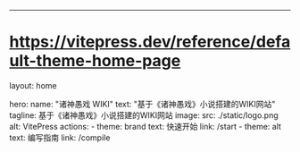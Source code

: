 ---
# https://vitepress.dev/reference/default-theme-home-page
layout: home

hero:
  name: "诸神愚戏 WIKI"
  text: "基于《诸神愚戏》小说搭建的WIKI网站"
  tagline: 基于《诸神愚戏》小说搭建的WIKI网站
  image:
    src: ./static/logo.png
    alt: VitePress
  actions:
    - theme: brand
      text: 快速开始
      link: /start
    - theme: alt
      text: 编写指南
      link: /compile



